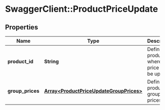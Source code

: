 # SwaggerClient::ProductPriceUpdate

## Properties
Name | Type | Description | Notes
------------ | ------------- | ------------- | -------------
**product_id** | **String** | Defines the product where the price has to be updated | [optional] 
**group_prices** | [**Array&lt;ProductPriceUpdateGroupPrices&gt;**](ProductPriceUpdateGroupPrices.md) | Defines product&#39;s group prices | [optional] 


